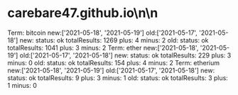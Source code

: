 # carebare47.github.io\n\n
Term: bitcoin new:['2021-05-18', '2021-05-19'] old:['2021-05-17', '2021-05-18']
	new: 
status: ok
totalResults: 1269
		plus: 4
		minus: 2
	old: 
status: ok
totalResults: 1041
		plus: 3
		minus: 2
Term: ether new:['2021-05-18', '2021-05-19'] old:['2021-05-17', '2021-05-18']
	new: 
status: ok
totalResults: 229
		plus: 3
		minus: 0
	old: 
status: ok
totalResults: 154
		plus: 4
		minus: 2
Term: etherium new:['2021-05-18', '2021-05-19'] old:['2021-05-17', '2021-05-18']
	new: 
status: ok
totalResults: 9
		plus: 3
		minus: 1
	old: 
status: ok
totalResults: 3
		plus: 1
		minus: 0

